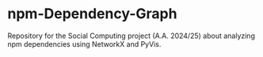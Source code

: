 # npm-Dependency-Graph
Repository for the Social Computing project (A.A. 2024/25) about analyzing npm dependencies using NetworkX and PyVis. 
